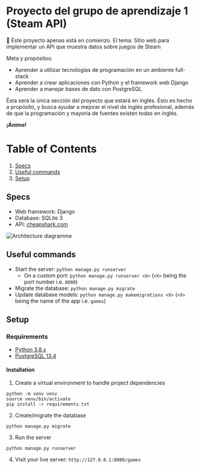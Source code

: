 # Proyecto del grupo de aprendizaje 1 (Steam API)

🌱 Éste proyecto apenas está en comienzo. El tema: Sitio web para implementar un API que muestra datos sobre juegos de Steam

Meta y propósitos:

- Aprender a utilizar tecnologías de programación en un ambiente full-stack
- Aprender a crear aplicaciones con Python y el framework web Django
- Aprender a manejar bases de dato con PostgreSQL

Ésta será la única sección del proyecto que estará en inglés. Ésto es hecho a propósito, y busca ayudar a mejorar el nivel de inglés profesional, además de que la programación y mayoría de fuentes existen todas en inglés.

**¡Ánimo!**

# Table of Contents
1. [Specs](#spec)
1. [Useful commands](#useful-commands)
2. [Setup](#setup)

## Specs

- Web framework: Django
- Database: SQLite 3
- API: [cheapshark.com](https://apidocs.cheapshark.com/)

![Architecture diagramme](https://i.ibb.co/DR68Dj8/Screen-Shot-2022-06-13-at-11-05-50-AM.png)

## Useful commands

- Start the server: `python manage.py runserver`
  - On a custom port: `python manage.py runserver <X>` (`<X>` being the port number i.e. `8080`)
- Migrate the database: `python manage.py migrate`
- Update database models: `python manage.py makemigrations <X>` (`<X>` being the name of the app i.e. `games`)

## Setup

### Requirements

- [Python 3.8.x](https://www.python.org/downloads/)
- [PostgreSQL 13.4](https://www.postgresql.org/download/)

#### Installation

1) Create a virtual environment to handle project dependencies

```shell
python -m venv venv
source venv/bin/activate
pip install -r requirements.txt
```

2) Create/migrate the database

```shell
python manage.py migrate
```

3) Run the server

```shell
python manage.py runserver
```

4) Visit your live server: `http://127.0.0.1:8000/games`